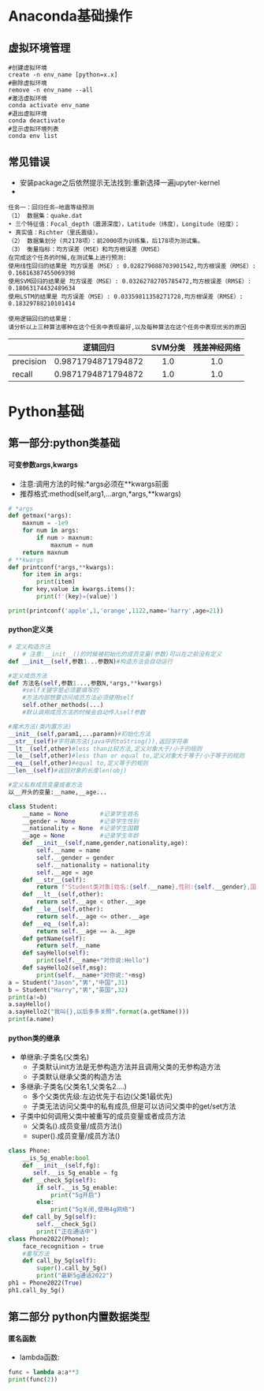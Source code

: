 #  Anaconda基础操作

## 虚拟环境管理

```conda
#创建虚拟环境
create -n env_name [python=x.x]
#删除虚拟环境
remove -n env_name --all
#激活虚拟环境
conda activate env_name
#退出虚拟环境
conda deactivate
#显示虚拟环境列表
conda env list
```

##  常见错误

- 安装package之后依然提示无法找到:重新选择一遍jupyter-kernel
- 

```conda
任务一：回归任务—地震等级预测
（1） 数据集：quake.dat
• 三个特征值：Focal_depth（震源深度），Latitude（纬度），Longitude（经度）；
• 真实值：Richter（里氏震级）。
（2） 数据集划分（共2178项）：前2000项为训练集，后178项为测试集。
（3） 衡量指标：均方误差（MSE）和均方根误差（RMSE）
在完成这个任务的时候,在测试集上进行预测:
使用线性回归的结果是 均方误差（MSE）: 0.028279088703901542,均方根误差（RMSE）: 0.16816387455069398
使用SVM回归的结果是 均方误差（MSE）: 0.03262782705785472,均方根误差（RMSE）: 0.18063174432489634
使用LSTM的结果是 均方误差（MSE）: 0.03359811358271728,均方根误差（RMSE）: 0.18329788210101414

使用逻辑回归的结果是：
请分析以上三种算法哪种在这个任务中表现最好,以及每种算法在这个任务中表现优劣的原因
```

|           |      逻辑回归      | SVM分类 | 残差神经网络 |
| --------- | :----------------: | :-----: | :----------: |
| precision | 0.9871794871794872 |   1.0   |     1.0      |
| recall    | 0.9871794871794872 |   1.0   |     1.0      |



# Python基础

## 第一部分:python类基础

#### 可变参数args,kwargs

- 注意:调用方法的时候:*args必须在**kwargs前面
- 推荐格式:method(self,arg1,...argn,*args,**kwargs)

```python
# *args
def getmax(*args):
	maxnum = -1e9
	for num in args:
		if num > maxnum:
			maxnum = num
	return maxnum
# **kwargs
def printconf(*args,**kwargs):
	for item in args:
		print(item)
	for key,value in kwargs.items():
		print(f'{key}={value}')

print(printconf('apple',1,'orange',1122,name='harry',age=21))
```

#### python定义类

```python
# 定义构造方法
	# 注意:__init__()的时候被初始化的成员变量(参数)可以在之前没有定义
def __init__(self,参数1...参数N)#构造方法会自动运行

#定义成员方法
def 方法名(self,参数1...,参数N,*args,**kwargs)
	#self关键字是必须要填写的
    #方法内部想要访问成员方法必须使用self
    self.other_methods(...)
    #默认调用成员方法的时候会自动传入self参数

#魔术方法(类内置方法)
__init__(self,param1,...paramn)#初始化方法
__str__(self)#字符串方法(java中的toString()),返回字符串
__lt__(self,other)#less than比较方法,定义对象大于/小于的规则
__le__(self,other)#less than or equal to,定义对象大于等于/小于等于的规则
__eq__(self,other)#equal to,定义等于的规则
__len__(self)#返回对象的长度len(obj)

#定义私有成员变量或者方法
以__开头的变量:__name,__age...
```

```python
class Student:
    __name = None         #记录学生姓名
    __gender = None       #记录学生性别
    __nationality = None  #记录学生国籍
    __age = None          #记录学生年龄
    def __init__(self,name,gender,nationality,age):
        self.__name = name
        self.__gender = gender
        self.__nationality = nationality
        self.__age = age
    def __str__(self):
        return f"Student类对象[姓名:{self.__name},性别:{self.__gender},国籍:{self.__nationality},年龄:{self.__age}]"
    def __lt__(self,other):
        return self.__age < other.__age
    def __le__(self,other):
        return self.__age <= other.__age
    def __eq__(self,a):
        return self.__age == a.__age
    def getName(self):
        return self.__name
    def sayHello(self):
        print(self.__name+"对你说:Hello")
    def sayHello2(self,msg):
        print(self.__name+"对你说:"+msg)
a = Student("Jason","男","中国",31)
b = Student("Harry","男","英国",32)
print(a!=b)
a.sayHello()
a.sayHello2("我叫{},以后多多关照".format(a.getName()))
print(a.name)
```

#### python类的继承

- 单继承:子类名(父类名)
  - 子类默认init方法是无参构造方法并且调用父类的无参构造方法
  - 子类默认继承父类的构造方法
- 多继承:子类名(父类名1,父类名2....)
  - 多个父类优先级:左边优先于右边(父类1最优先)
  - 子类无法访问父类中的私有成员,但是可以访问父类中的get/set方法
- 子类中如何调用父类中被重写的成员变量或者成员方法
  - 父类名().成员变量/成员方法()
  - super().成员变量/成员方法()

```python
class Phone:
    __is_5g_enable:bool
    def __init__(self,fg):
       self.__is_5g_enable = fg
    def __check_5g(self):
        if self.__is_5g_enable:
            print("5g开启")
        else:
            print("5g关闭,使用4g网络")
    def call_by_5g(self):
        self.__check_5g()
        print("正在通话中")
class Phone2022(Phone):
    face_recognition = true
    #重写方法
    def call_by_5g(self):
        super().call_by_5g()
        print("最新5g通话2022")
ph1 = Phone2022(True)
ph1.call_by_5g()
```



## 第二部分 python内置数据类型

#### 匿名函数

- lambda函数:

```python
func = lambda a:a**3
print(func(2))
```



